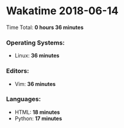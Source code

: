 # Wakatime 2018-06-14

Time Total: **0 hours 36 minutes**

### Operating Systems:
- Linux: **36 minutes** 

### Editors:
- Vim: **36 minutes** 

### Languages:
- HTML: **18 minutes** 
- Python: **17 minutes** 

